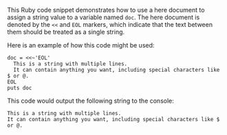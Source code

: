  This Ruby code snippet demonstrates how to use a here document to assign a string value to a variable named `doc`. The here document is denoted by the `<<` and `EOL` markers, which indicate that the text between them should be treated as a single string.

Here is an example of how this code might be used:
```
doc = <<~'EOL'
  This is a string with multiple lines.
  It can contain anything you want, including special characters like $ or @.
EOL
puts doc
```
This code would output the following string to the console:
```
This is a string with multiple lines.
It can contain anything you want, including special characters like $ or @.
```